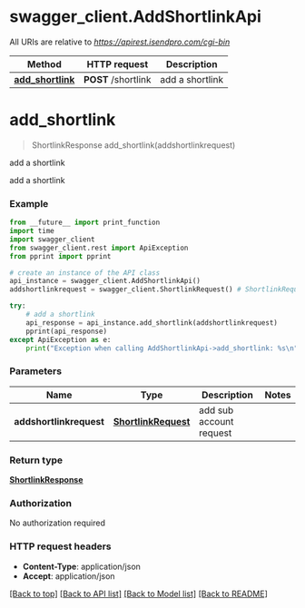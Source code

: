 # swagger_client.AddShortlinkApi

All URIs are relative to *https://apirest.isendpro.com/cgi-bin*

Method | HTTP request | Description
------------- | ------------- | -------------
[**add_shortlink**](AddShortlinkApi.md#add_shortlink) | **POST** /shortlink | add a shortlink


# **add_shortlink**
> ShortlinkResponse add_shortlink(addshortlinkrequest)

add a shortlink

add a shortlink

### Example
```python
from __future__ import print_function
import time
import swagger_client
from swagger_client.rest import ApiException
from pprint import pprint

# create an instance of the API class
api_instance = swagger_client.AddShortlinkApi()
addshortlinkrequest = swagger_client.ShortlinkRequest() # ShortlinkRequest | add sub account request

try:
    # add a shortlink
    api_response = api_instance.add_shortlink(addshortlinkrequest)
    pprint(api_response)
except ApiException as e:
    print("Exception when calling AddShortlinkApi->add_shortlink: %s\n" % e)
```

### Parameters

Name | Type | Description  | Notes
------------- | ------------- | ------------- | -------------
 **addshortlinkrequest** | [**ShortlinkRequest**](ShortlinkRequest.md)| add sub account request | 

### Return type

[**ShortlinkResponse**](ShortlinkResponse.md)

### Authorization

No authorization required

### HTTP request headers

 - **Content-Type**: application/json
 - **Accept**: application/json

[[Back to top]](#) [[Back to API list]](../README.md#documentation-for-api-endpoints) [[Back to Model list]](../README.md#documentation-for-models) [[Back to README]](../README.md)

